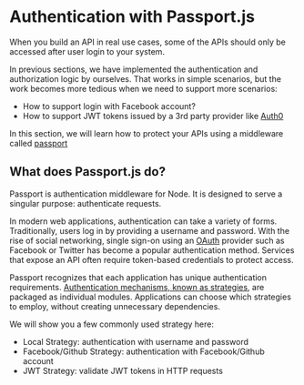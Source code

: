# Authentication with Passport.js

When you build an API in real use cases, some of the APIs should only be accessed after user login to your system.

In previous sections, we have implemented the authentication and authorization logic by ourselves. That works in simple scenarios, but the work becomes more tedious when we need to support more scenarios:

* How to support login with Facebook account?
* How to support JWT tokens issued by a 3rd party provider like [Auth0](https://auth0.com/)

In this section, we will learn how to protect your APIs using a middleware called [passport](http://www.passportjs.org/)

## What does Passport.js do?

Passport is authentication middleware for Node. It is designed to serve a singular purpose: authenticate requests.

In modern web applications, authentication can take a variety of forms. Traditionally, users log in by providing a username and password. With the rise of social networking, single sign-on using an [OAuth](https://oauth.io/) provider such as Facebook or Twitter has become a popular authentication method. Services that expose an API often require token-based credentials to protect access.

Passport recognizes that each application has unique authentication requirements. [Authentication mechanisms, known as strategies](http://www.passportjs.org/packages/), are packaged as individual modules. Applications can choose which strategies to employ, without creating unnecessary dependencies.

We will show you a few commonly used strategy here:

* Local Strategy: authentication with username and password
* Facebook/Github Strategy: authentication with Facebook/Github account
* JWT Strategy: validate JWT tokens in HTTP requests 

